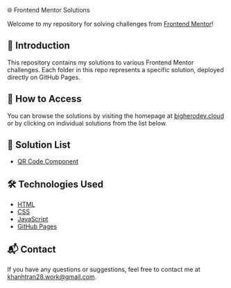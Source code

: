 🌐 Frontend Mentor Solutions

Welcome to my repository for solving challenges from [Frontend Mentor](w)!

## 📌 Introduction
This repository contains my solutions to various Frontend Mentor challenges. Each folder in this repo represents a specific solution, deployed directly on GitHub Pages.

## 🚀 How to Access
You can browse the solutions by visiting the homepage at [bigherodev.cloud](https://bigherodev.cloud) or by clicking on individual solutions from the list below.

## 📂 Solution List
- [QR Code Component](./qr-code-component/)
## 🛠 Technologies Used
- [HTML](w)
- [CSS](w)
- [JavaScript](w)
- [GitHub Pages](w)

## 📬 Contact
If you have any questions or suggestions, feel free to contact me at [khanhtran28.work@gmail.com](mailto:khanhtran28.work@gmail.com).

